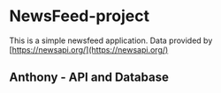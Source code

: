 # NewsFeed-project

This is a simple newsfeed application.
Data provided by [https://newsapi.org/](https://newsapi.org/)
   
## Anthony - API and Database




